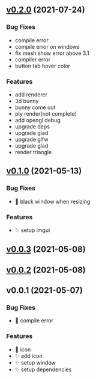 
<a name="v0.2.0"></a>
## [v0.2.0](https://github.com/maidamai0/GLRender/compare/v0.1.0...v0.2.0) (2021-07-24)

### Bug Fixes

* compile error
* compile error on windows
* fix mesh show error above 3.1
* compiler error
* button tab hover color

### Features

* add renderer
* 3d bunny
* bunny come out
* ply render(not complete)
* add opengl debug
* upgrade deps
* upgrade glad
* upgrade glfw
* upgrade glad
* render triangle


<a name="v0.1.0"></a>
## [v0.1.0](https://github.com/maidamai0/GLRender/compare/v0.0.3...v0.1.0) (2021-05-13)

### Bug Fixes

* :bug: black window when resizing

### Features

* :sparkles: setup imgui


<a name="v0.0.3"></a>
## [v0.0.3](https://github.com/maidamai0/GLRender/compare/v0.0.2...v0.0.3) (2021-05-08)


<a name="v0.0.2"></a>
## [v0.0.2](https://github.com/maidamai0/GLRender/compare/v0.0.1...v0.0.2) (2021-05-08)


<a name="v0.0.1"></a>
## v0.0.1 (2021-05-07)

### Bug Fixes

* :bug: compile error

### Features

* :lipstick: icon
* :sparkles: add icon
* :sparkles: setup window
* :sparkles: setup dependencies

